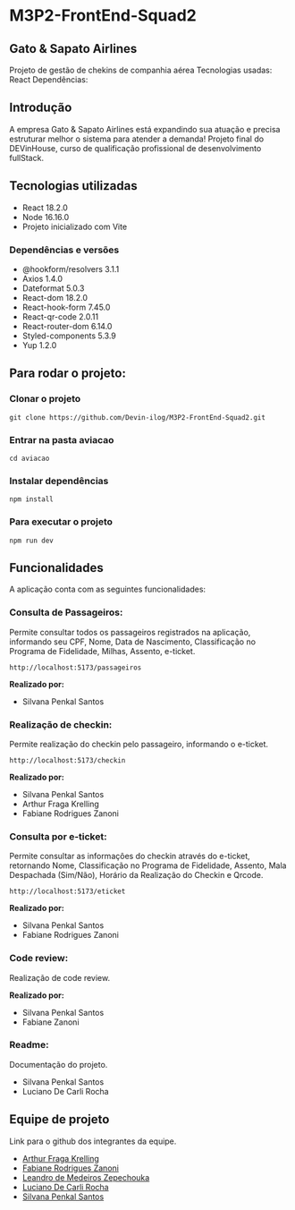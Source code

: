 # M3P2-FrontEnd-Squad2

## Gato & Sapato Airlines
Projeto de gestão de chekins de companhia aérea
Tecnologias usadas: React
Dependências: 

## Introdução

A empresa Gato & Sapato Airlines está expandindo sua atuação e precisa estruturar melhor o sistema para atender a demanda! 
Projeto final do DEVinHouse, curso de qualificação profissional de desenvolvimento fullStack.

## Tecnologias utilizadas

- React 18.2.0
- Node 16.16.0
- Projeto inicializado com Vite

### Dependências e versões

- @hookform/resolvers 3.1.1
- Axios 1.4.0 
- Dateformat 5.0.3
- React-dom 18.2.0
- React-hook-form 7.45.0
- React-qr-code 2.0.11
- React-router-dom 6.14.0
- Styled-components 5.3.9
- Yup 1.2.0

## Para rodar o projeto:

### Clonar o projeto

```
git clone https://github.com/Devin-ilog/M3P2-FrontEnd-Squad2.git
```

### Entrar na pasta aviacao

```
cd aviacao
```

### Instalar dependências 
 
```
npm install
```

### Para executar o projeto

```
npm run dev
```

## Funcionalidades

A aplicação conta com as seguintes funcionalidades:

### Consulta de Passageiros: 

Permite consultar todos os passageiros registrados na aplicação, informando seu CPF, Nome, Data de Nascimento, Classificação no Programa de Fidelidade, Milhas, Assento, e-ticket.
	
```
http://localhost:5173/passageiros
```

**Realizado por:**

- Silvana Penkal Santos

### Realização de checkin: 

Permite realização do checkin pelo passageiro, informando o e-ticket.
	
```
http://localhost:5173/checkin
```

**Realizado por:**

- Silvana Penkal Santos
- Arthur Fraga Krelling
- Fabiane Rodrigues Zanoni

### Consulta por e-ticket: 

Permite consultar as informaçôes do checkin através do e-ticket, retornando Nome, Classificação no Programa de Fidelidade, Assento, Mala Despachada (Sim/Não), Horário da Realização do Checkin e Qrcode.    
	
```
http://localhost:5173/eticket
```

**Realizado por:**

- Silvana Penkal Santos
- Fabiane Rodrigues Zanoni

### Code review:

Realização de code review.

**Realizado por:**

- Silvana Penkal Santos
- Fabiane Zanoni

### Readme:

Documentação do projeto.

- Silvana Penkal Santos
- Luciano De Carli Rocha

## Equipe de projeto

Link para o github dos integrantes da equipe.

- [Arthur Fraga Krelling](https://github.com/ArthurKrelling)
- [Fabiane Rodrigues Zanoni](https://github.com/zanoniFab)
- [Leandro de Medeiros Zepechouka](https://github.com/lzpck)
- [Luciano De Carli Rocha](https://github.com/LucianoCarliRocha)
- [Silvana Penkal Santos](https://github.com/silvanapenkal)